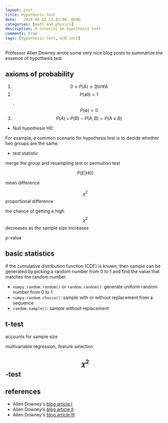 ```yaml
---
layout: post
title: Hypothesis test
date:   2017-08-12 13:43:08 -0500
categories: [math and physics]
description: A tutorial on hypothesis test
comments: true
tags: [hypothesis test, A/B test]
---
```


Professor Allen Downey wrote some very nice blog posts to summarize the 
essence of hypothesis test. 

## axioms of probability

1. $$0\le P(A)\le 1 for \forall A$$
1. $$P(\text{all})=1$$, $$P(\emptyset)=0$$
1. $$P(A)+P(B)-P(A,B) = P(A\lor B)$$

* Null hypothesis H0: 

For example, a common scenario for hypothesis test is to decide whether two groups are the same.

* test statistic

merge the group and resampling test or permution test

$$P(E|H0)$$

mean difference

$$\chi^2$$ proportional difference

the chance of getting a high $$\chi^2$$ decreases as the sample size increases

p-value

## basic statistics

If the cumulative distribution function (CDF) is known, then sample can be generated by picking a random number from 0 to 1 and find the value that matches the random number.

* `numpy.random.random()` or `random.random()`: generate uniform random number from 0 to 1
* `numpy.random.choice()`: sample with or without replacement from a sequence
* `random.sample()`: sample without replacement

## t-test

accounts for sample size

multivariable regression, feature selection

## $$\chi^2$$-test

## references
* Allen Downey's [blog article I](http://allendowney.blogspot.com/2011/05/there-is-only-one-test.html) 
* Allen Downey's [blog article II](http://allendowney.blogspot.com/2011/06/more-hypotheses-less-trivia.html)
* Allen Downey's [blog article III](http://allendowney.blogspot.com/2016/06/there-is-still-only-one-test.html)
